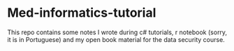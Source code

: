 # Med-informatics-tutorial
This repo contains some notes I wrote during c# tutorials, r notebook (sorry, it is in Portuguese) and my open book material for the data security course.
